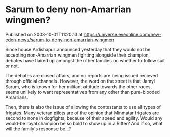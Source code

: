 # Sarum to deny non-Amarrian wingmen?
Published on 2003-10-01T11:20:13 at https://universe.eveonline.com/new-eden-news/sarum-to-deny-non-amarrian-wingmen

Since house Ardishapur announced yesterday that they would not be accepting non-Amarrian wingmen fighting alongside their champion, debates have flaired up amongst the other families on whether to follow suit or not. 

The debates are closed affairs, and no reports are being issued recieved through official channels. However, the word on the street is that Jamyl Sarum, who is known for her militant attitude towards the other races, seems unlikely to want representatives from any other than pure-blooded Amarrians. 

Then, there is also the issue of allowing the contestants to use all types of frigates. Many veteran pilots are of the opinion that Minmatar frigates are second to none in dogfights, because of their speed and agility. Would any would-be royal champion be so bold to show up in a Rifter? And if so, what will the family's response be...?
